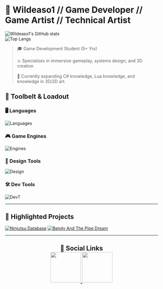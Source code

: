 # 👾 Wildeaso1 // Game Developer // Game Artist // Technical Artist<br>
![Wildeaso1's GitHub stats](https://github-readme-stats.vercel.app/api?username=Wildeaso1&show_icons=true&theme=tokyonight&hide_rank=false)<br> 
![Top Langs](https://github-readme-stats.vercel.app/api/top-langs/?username=Wildeaso1&layout=compact&theme=tokyonight)<br>

> 🎓 Game Development Student (5+ Yrs)<br>  
> ⚔️ Specializes in immersive gameplay, systems design, and 3D creation<br>  
> 🧪 Currently expanding C# knowledge, Lua knowledge, and knowledge in 3D/2D art.<br>

## 🧰 Toolbelt & Loadout<br>
### 🖥️ Languages<br>
![Languages](https://skillicons.dev/icons?i=cs,js,html,lua)<br>
### 🎮 Game Engines<br>
![Engines](https://skillicons.dev/icons?i=unity)<br>
### 🎨 Design Tools<br>
![Design](https://skillicons.dev/icons?i=blender,ps)<br>
### 🛠️ Dev Tools<br>
![DevT](https://skillicons.dev/icons?i=github,gitlab,vscode,visualstudio,rider&perline=3)<br>

---
## 🎯 Highlighted Projects<br>
[![Ninjutsu Database](https://github-readme-stats.vercel.app/api/pin/?username=Wildeaso1&repo=Ninjutsu-DataBase&theme=tokyonight&show_icons=true)](https://github.com/Wildeaso1/Ninjutsu-DataBase)
[![Bendy And The Pipe Dream](https://github-readme-stats.vercel.app/api/pin/?username=WizelfMike&repo=BendyAndTheInkMachine&theme=tokyonight&show_icons=true)](https://github.com/WizelfMike/BendyAndTheInkMachine)

---
<h2 align="center">
  
📡 Social Links<br>
<a href="https://www.williamsoijer.com">
  <img src="https://img.shields.io/badge/Portfolio-FF7139?logo=Firefox&logoColor=white" width="100"/>
</a>
<a href="https://www.linkedin.com/in/william-soijer-517962237/">
  <img src="https://custom-icon-badges.demolab.com/badge/LinkedIn-0A66C2?logo=linkedin-white&logoColor=fff" width="100"/>
</a>
</h2>

